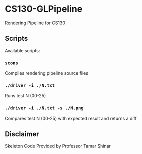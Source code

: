 # CS130-GLPipeline
Rendering Pipeline for CS130
## Scripts

Available scripts:

### `scons`

Compiles rendering pipeline source files

### `./driver -i ./N.txt`

Runs test N (00-25)

### `./driver -i ./N.txt -s ./N.png`

Compares test N (00-25) with expected result and returns a diff

## Disclaimer
Skeleton Code Provided by Professor Tamar Shinar
